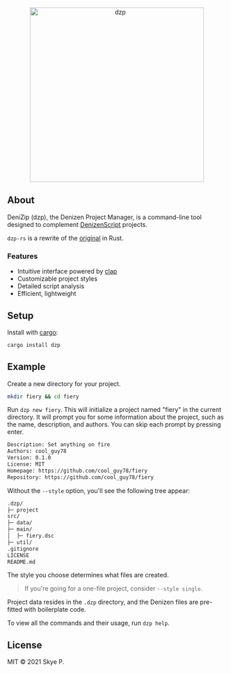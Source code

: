<div align="center">
  <br/>
  <p>
    <img src="https://imgur.com/GZwNotP.png" width="400" alt="dzp"/></a>
  </p>
</div>

## About

DeniZip (dzp), the Denizen Project Manager, is a command-line tool designed to complement [DenizenScript](https://denizenscript.com) projects.

`dzp-rs` is a rewrite of the [original](https://npmjs.com/package/dzp) in Rust.

### Features

- Intuitive interface powered by [clap](https://github.com/clap-rs/clap)
- Customizable project styles
- Detailed script analysis
- Efficient, lightweight

## Setup

Install with [cargo](https://crates.io/):
```sh
cargo install dzp
```

## Example

Create a new directory for your project. 
```sh
mkdir fiery && cd fiery
```

Run `dzp new fiery`. This will initialize a project named "fiery" in the current directory. It will prompt you for some information about the project, such as the name, description, and authors. You can skip each prompt by pressing enter.

```sh
Description: Set anything on fire
Authors: cool_guy78
Version: 0.1.0
License: MIT
Homepage: https://github.com/cool_guy78/fiery
Repository: https://github.com/cool_guy78/fiery
```

Without the `--style` option, you'll see the following tree appear:

```txt
.dzp/
├─ project
src/
├─ data/
├─ main/
│  ├─ fiery.dsc
├─ util/
.gitignore
LICENSE
README.md
```

The style you choose determines what files are created. 
> If you're going for a one-file project, consider `--style single`.

Project data resides in the `.dzp` directory, and the Denizen files are pre-fitted with boilerplate code.

To view all the commands and their usage, run `dzp help`.

## License

MIT © 2021 Skye P.
